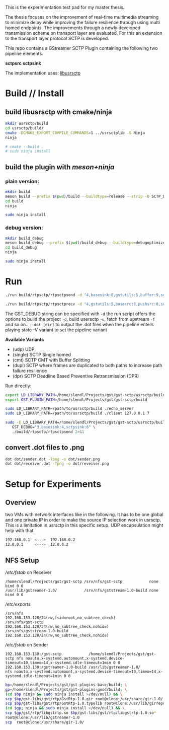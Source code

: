 This is the experimentation test pad for my master thesis.

The thesis focuses on the improvement of real-time multimedia streaming to minimize delay while
improving the failure resilience through using multi homed endpoints.
The improvements through a newly developed transmission scheme on transport layer are evaluated. For
this an extension to the transport layer protocol SCTP is developed.
 

This repo contains a GStreamer SCTP Plugin containing the following two pipeline elements.

**sctpsrc**
**sctpsink**

The implementation uses: [libusrsctp](https://github.com/sctplab/usrsctp)

# Build // Install

## build **libusrsctp** with cmake/ninja

```bash
mkdir usrsctp/build
cd usrsctp/build/
cmake -DCMAKE_EXPORT_COMPILE_COMMANDS=1 ../usrsctplib -G Ninja
ninja

# cmake --build .
# sudo ninja install
```

## build the plugin with *meson+ninja*
### plain version:

```bash
mkdir build
meson build --prefix $(pwd)/build --buildtype=release --strip -D SCTP_DEBUG=false
cd build
ninja

sudo ninja install
```

### debug version:

```bash
mkdir build_debug
meson build_debug --prefix $(pwd)/build_debug --buildtype=debugoptimized -D SCTP_DEBUG=true
cd build_debug
ninja

sudo ninja install
```

# Run

```bash
./run build/rtpsctp/rtpsctpsend -d "4,basesink:8,gstutils:5,buffer:9,sctpsink:8,videotestsrc:4,textoverlay:8" -t cmt

./run build/rtpsctp/rtpsctprecv -d "4,gstutils:5,basesrc:8,pushsrc:8,sctpsrc:8,rtpbasedepayload:5,rtpbuffer:9,buffer:9"  -t cmt
```

The GST_DEBUG string can be specified with `-d`
the run script offers the options to build the project `-d`, build usersctp `-u`, fetch from
upstream `-f` and so on..
`--dot [dir]` to output the .dot files when the pipeline enters playing state
-V variant to set the pipeline variant

**Available Variants**
- (udp)    UDP
- (single) SCTP Single homed
- (cmt)    SCTP CMT with Buffer Splitting
- (dupl)   SCTP where frames are duplicated to both paths to increase path failure resilience
- (dpr)    SCTP Deadline Based Preventive Retransmission (DPR)

Run directly:

```bash
export LD_LIBRARY_PATH=/home/slendl/Projects/gst/gst-sctp/usrsctp/build:${LD_LIBRARY_PATH}
export GST_PLUGIN_PATH=/home/slendl/Projects/gst/gst-sctp/build

sudo LD_LIBRARY_PATH=/path/to/usrsctp/build ./echo_server
sudo LD_LIBRARY_PATH=/path/to/usrsctp/build ./client 127.0.0.1 7

sudo -E LD_LIBRARY_PATH=/home/slendl/Projects/gst/gst-sctp/usrsctp/build \
   GST_DEBUG="3,basesink:4,sctpsink:6" \
   ./build/rtpsctp/rtpsctpsend 2>&1
```

## convert .dot files to .png

``` bash
dot dot/sender.dot -Tpng -o dot/sender.png
dot dot/receiver.dot -Tpng -o dot/reveiver.png
```

# Setup for Experiments

## Overview 

two VMs with network interfaces like in the following. It has to be one global and one private IP in
order to make the source IP selection work in usrsctp. This is a limitation in usrsctp in this
specific setup. UDP encapsulation might help with that.

```sh
192.168.0.1  <--->  192.168.0.2
12.0.0.1     <--->  12.0.0.2
```

## NFS Setup

*/etc/fstab* on Receiver
```
/home/slendl/Projects/gst/gst-sctp /srv/nfs/gst-sctp            none bind 0 0
/usr/lib/gstreamer-1.0/            /srv/nfs/gststream-1.0-build none bind 0 0
```

*/etc/exports*
```
/srv/nfs                     192.168.153.128/24(rw,fsid=root,no_subtree_check)
/srv/nfs/gst-sctp            192.168.153.128/24(rw,no_subtree_check,nohide)
/srv/nfs/gststream-1.0-build 192.168.153.128/24(rw,no_subtree_check,nohide)
```

*/etc/fstab* on Sender
```
192.168.153.130:/gst-sctp            /home/slendl/Projects/gst/gst-sctp nfs noauto,x-systemd.automount,x-systemd.device-timeout=10,timeo=14,x-systemd.idle-timeout=1min 0 0
192.168.153.130:/gstreamer-1.0-build /usr/lib/gstreamer-1.0/            nfs noauto,x-systemd.automount,x-systemd.device-timeout=10,timeo=14,x-systemd.idle-timeout=1min 0 0
```

```bash
bp=/home/slendl/Projects/gst/gst-plugins-base/build; \
gp=/home/slendl/Projects/gst/gst-plugins-good/build; \
(cd $bp ninja && sudo ninja install >/dev/null) && \
scp $bp/gst-libs/gst/rtp/GstRtp-1.0.gir root@clone:/usr/share/gir-1.0/ &
scp $bp/gst-libs/gst/rtp/GstRtp-1.0.typelib root@clone:/usr/lib/girrepository-1.0 &
(cd $gp; ninja && sudo ninja install >/dev/null) && \
scp $gp/gst/rtp/libgstrtp.so $bp/gst-libs/gst/rtp/libgstrtp-1.0.so*
root@clone:/usr/lib/gstreamer-1.0
scp  root@clone:/usr/share/gir-1.0/
```
